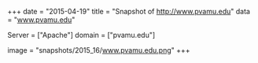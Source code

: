 
+++
date = "2015-04-19"
title = "Snapshot of http://www.pvamu.edu"
data = "www.pvamu.edu"

Server = ["Apache"]
domain = ["pvamu.edu"]

  image = "snapshots/2015_16/www.pvamu.edu.png"
+++
#

